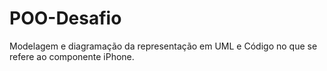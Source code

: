# POO-Desafio
Modelagem e diagramação da representação em UML e Código no que se refere ao componente iPhone.
